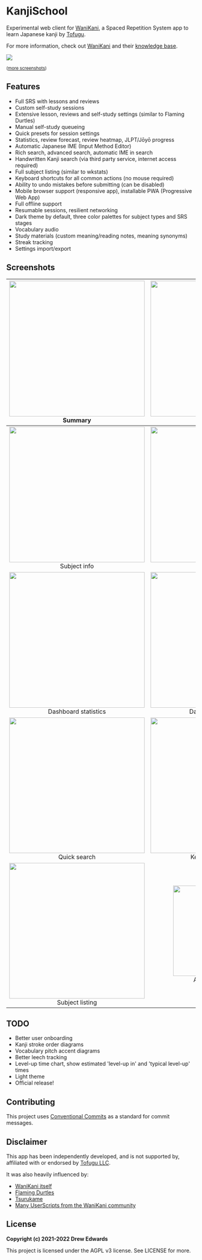 # KanjiSchool

Experimental web client for [WaniKani](https://www.wanikani.com), a Spaced Repetition System app to learn
Japanese kanji by [Tofugu](https://www.tofugu.com/).

For more information, check out [WaniKani](https://www.wanikani.com) and their
[knowledge base](https://knowledge.wanikani.com).

![](https://i.imgur.com/BKLtQ1a.png)

<sub>([more screenshots](#Screenshots))</sub>

## Features

* Full SRS with lessons and reviews
* Custom self-study sessions
* Extensive lesson, reviews and self-study settings (similar to Flaming Durtles)
* Manual self-study queueing
* Quick presets for session settings
* Statistics, review forecast, review heatmap, JLPT/Jōyō progress
* Automatic Japanese IME (Input Method Editor)
* Rich search, advanced search, automatic IME in search
* Handwritten Kanji search (via third party service, internet access required)
* Full subject listing (similar to wkstats)
* Keyboard shortcuts for all common actions (no mouse required)
* Ability to undo mistakes before submitting (can be disabled)
* Mobile browser support (responsive app), installable PWA (Progressive Web App)
* Full offline support
* Resumable sessions, resilient networking
* Dark theme by default, three color palettes for subject types and SRS stages
* Vocabulary audio
* Study materials (custom meaning/reading notes, meaning synonyms)
* Streak tracking
* Settings import/export

## Screenshots

<center>

| <img src="https://i.imgur.com/RUXjpFd.png" width="360"><br /><center>Summary</center> | <img src="https://i.imgur.com/si595BJ.png" width="360"><br /><center>Questions</center> |
| :---: | :---: |
| <img src="https://i.imgur.com/hFjEBrQ.png" width="360"><br /><center>Subject info</center> | <img src="https://i.imgur.com/NRjSRDb.png" width="360"><br /><center>Subject info</center> |
| <img src="https://i.imgur.com/h7QwCv5.png" width="360"><br /><center>Dashboard statistics</center> | <img src="https://i.imgur.com/usDnUbs.png" width="360"><br /><center>Dashboard statistics</center> |
| <img src="https://i.imgur.com/Q5Pnv7i.png" width="360"><br /><center>Quick search</center> | <img src="https://i.imgur.com/u0J5FeH.png" width="360"><br /><center>Keyboard shortcuts</center> |
| <img src="https://i.imgur.com/dBPeI3U.png" width="360"><br /><center>Subject listing</center> | <img src="https://i.imgur.com/Mk1HY2s.png" width="240"><br /><center>Advanced search</center> |

</center>

## TODO

* Better user onboarding
* Kanji stroke order diagrams
* Vocabulary pitch accent diagrams
* Better leech tracking
* Level-up time chart, show estimated 'level-up in' and 'typical level-up' times
* Light theme
* Official release!

## Contributing

This project uses 
[Conventional Commits](https://www.conventionalcommits.org/en/v1.0.0/) as a
standard for commit messages.

## Disclaimer

This app has been independently developed, and is not supported by, affiliated
with or endorsed by [Tofugu LLC](https://www.tofugu.com/).

It was also heavily influenced by:
* [WaniKani itself](https://www.wanikani.com)
* [Flaming Durtles](https://community.wanikani.com/t/android-flaming-durtles-android-app-with-offline-support/38400)
* [Tsurukame](https://community.wanikani.com/t/ios-tsurukame-native-app-with-offline-lessons-and-reviews/30635)
* [Many UserScripts from the WaniKani
  community](https://community.wanikani.com/c/wanikani/api-and-third-party-apps)

## License

**Copyright (c) 2021-2022 Drew Edwards**

This project is licensed under the AGPL v3 license. See LICENSE for more.
